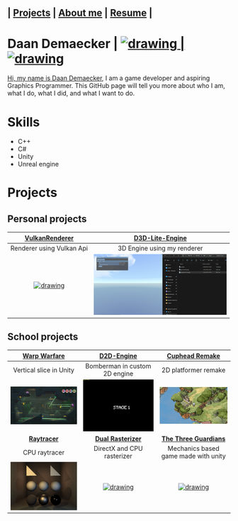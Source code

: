 <link href="Content/StyleSheet.css" rel="stylesheet"/> 


## | [Projects](#Projects)  |    [About me](AboutMe.md)  |    [Resume](Content/DaanDemaeckerCV.pdf) |


# Daan Demaecker | <a href="https://www.linkedin.com/in/daan-demaecker-3737b0265/"><img src="https://content.linkedin.com/content/dam/me/business/en-us/amp/brand-site/v2/bg/LI-Bug.svg.original.svg" alt="drawing" width="25"/> | <a href="https://github.com/DaanDemaecker"><img src="https://github.githubassets.com/assets/GitHub-Mark-ea2971cee799.png" alt="drawing" width="25"/>

Hi, my name is [Daan Demaecker](AboutMe.md), I am a game developer and aspiring Graphics Programmer. This GitHub page will tell you more about who I am, what I do, what I did, and what I want to do. 

# Skills
 - C++
 - C#
 - Unity
 - Unreal engine 

# Projects

## Personal projects

|[**VulkanRenderer**](./Projects/VulkanRenderer/)|[**D3D-Lite-Engine**](./Projects/D3D-Lite-Engine/)|
|:----------------------------------------:|:----------------------------------------:|
| Renderer using Vulkan Api | 3D Engine using my renderer |
|<a href="./Projects/VulkanRenderer/"><img src="Content/VulkanRenderer3D.gif" alt="drawing" width="300"/>|<a href="./Projects/D3D-Lite-Engine/"><img src="Content/D3D-Lite-Engine.gif" alt="drawing" width="300"/>|


## School projects

|[**Warp Warfare**](./Projects/WarpWarfare/)|[**D2D-Engine**](./Projects/D2D-Engine/)|[**Cuphead Remake**](./Projects/CupheadRemake/)|
|:----------------------------------------:|:----------------------------------------:|:----------------------------------------:|
| Vertical slice in Unity| Bomberman in custom 2D engine | 2D platformer remake |
|<a href="./Projects/WarpWarfare/"><img src="Content/WarpWarfare.png" alt="drawing" width="300"/>|<a href="./Projects/D2D-Engine/"><img src="Content/Bomberman.gif" alt="drawing" width="300"/>|<a href="./Projects/CupheadRemake/"><img src="Content/Cuphead.gif" alt="drawing" width="300"/>|
|[**Raytracer**](./Projects/SoftwareRayTracer/)|[**Dual Rasterizer**](./Projects/DualRasterizer/)|[**The Three Guardians**](./Projects/TheThreeGuardians/)|
| CPU raytracer | DirectX and CPU rasterizer | Mechanics based game made with unity |
|<a href="./Projects/SoftwareRayTracer/"><img src="Content/RayTracer.gif" alt="drawing" width="300"/>|<a href="./Projects/DualRasterizer/"><img src="Content/DualRasterizer.gif" alt="drawing" width="300"/>| <a href="./Projects/TheThreeGuardians/"><img src="Content/TheThreeGuardians.gif" alt="drawing" width="300"/>
